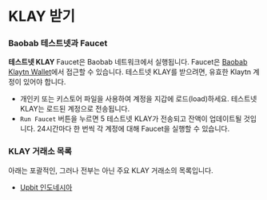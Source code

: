 # KLAY 받기 <a id="getting-klay"></a>

### Baobab 테스트넷과 Faucet <a id="baobab-testnet-and-faucet"></a>

**테스트넷 KLAY** Faucet은 Baobab 네트워크에서 실행됩니다. Faucet은 [Baobab Klaytn Wallet](https://baobab.wallet.klaytn.com)에서 접근할 수 있습니다. 테스트넷 KLAY를 받으려면, 유효한 Klaytn 계정이 있어야 합니다.

* 개인키 또는 키스토어 파일을 사용하여 계정을 지갑에 로드(load)하세요. 테스트넷 KLAY는 로드된 계정으로 전송됩니다.
* `Run Faucet` 버튼을 누르면 5 테스트넷 KLAY가 전송되고 잔액이 업데이트될 것입니다. 24시간마다 한 번씩 각 계정에 대해 Faucet을 실행할 수 있습니다.

### KLAY 거래소 목록 <a id="klay-exchange-list"></a>

아래는 포괄적인, 그러나 전부는 아닌 주요 KLAY 거래소의 목록입니다.

- [Upbit 인도네시아](https://id.upbit.com/exchange?code=CRIX.UPBIT.IDR-KLAY)


